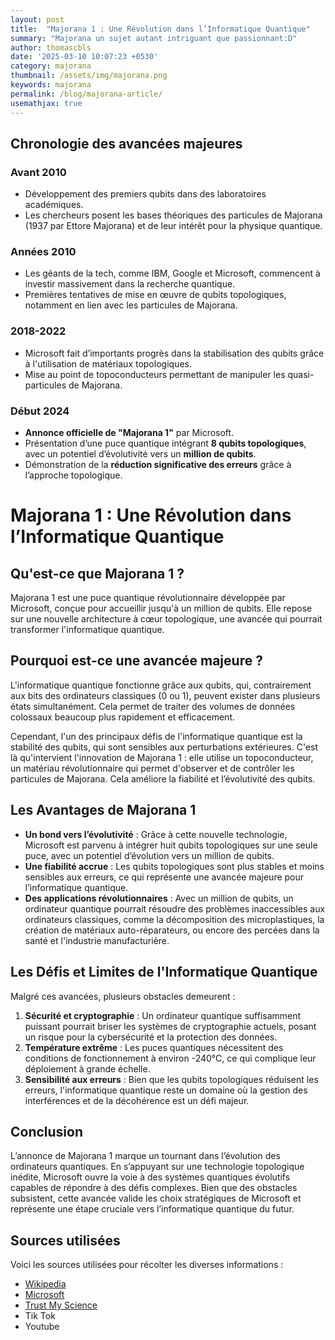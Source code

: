 ```yaml
---
layout: post
title:  "Majorana 1 : Une Révolution dans l’Informatique Quantique"
summary: "Majorana un sujet autant intriguant que passionnant:D"
author: thomascbls
date: '2025-03-10 10:07:23 +0530'
category: majorana
thumbnail: /assets/img/majorana.png
keywords: majorana
permalink: /blog/majorana-article/
usemathjax: true
---
```

## Chronologie des avancées majeures

### Avant 2010
- Développement des premiers qubits dans des laboratoires académiques.
- Les chercheurs posent les bases théoriques des particules de Majorana (1937 par Ettore Majorana) et de leur intérêt pour la physique quantique.

### Années 2010
- Les géants de la tech, comme IBM, Google et Microsoft, commencent à investir massivement dans la recherche quantique.
- Premières tentatives de mise en œuvre de qubits topologiques, notamment en lien avec les particules de Majorana.

### 2018-2022
- Microsoft fait d’importants progrès dans la stabilisation des qubits grâce à l'utilisation de matériaux topologiques.
- Mise au point de topoconducteurs permettant de manipuler les quasi-particules de Majorana.

### Début 2024
- **Annonce officielle de "Majorana 1"** par Microsoft.
- Présentation d’une puce quantique intégrant **8 qubits topologiques**, avec un potentiel d’évolutivité vers un **million de qubits**.
- Démonstration de la **réduction significative des erreurs** grâce à l’approche topologique.


# Majorana 1 : Une Révolution dans l’Informatique Quantique

## Qu'est-ce que Majorana 1 ?
Majorana 1 est une puce quantique révolutionnaire développée par Microsoft, conçue pour accueillir jusqu'à un million de qubits. Elle repose sur une nouvelle architecture à cœur topologique, une avancée qui pourrait transformer l'informatique quantique.

## Pourquoi est-ce une avancée majeure ?
L'informatique quantique fonctionne grâce aux qubits, qui, contrairement aux bits des ordinateurs classiques (0 ou 1), peuvent exister dans plusieurs états simultanément. Cela permet de traiter des volumes de données colossaux beaucoup plus rapidement et efficacement.

Cependant, l'un des principaux défis de l'informatique quantique est la stabilité des qubits, qui sont sensibles aux perturbations extérieures. C'est là qu'intervient l'innovation de Majorana 1 : elle utilise un topoconducteur, un matériau révolutionnaire qui permet d'observer et de contrôler les particules de Majorana. Cela améliore la fiabilité et l’évolutivité des qubits.

## Les Avantages de Majorana 1
- **Un bond vers l’évolutivité** : Grâce à cette nouvelle technologie, Microsoft est parvenu à intégrer huit qubits topologiques sur une seule puce, avec un potentiel d’évolution vers un million de qubits.
- **Une fiabilité accrue** : Les qubits topologiques sont plus stables et moins sensibles aux erreurs, ce qui représente une avancée majeure pour l’informatique quantique.
- **Des applications révolutionnaires** : Avec un million de qubits, un ordinateur quantique pourrait résoudre des problèmes inaccessibles aux ordinateurs classiques, comme la décomposition des microplastiques, la création de matériaux auto-réparateurs, ou encore des percées dans la santé et l'industrie manufacturière.

## Les Défis et Limites de l'Informatique Quantique
Malgré ces avancées, plusieurs obstacles demeurent :

1. **Sécurité et cryptographie** : Un ordinateur quantique suffisamment puissant pourrait briser les systèmes de cryptographie actuels, posant un risque pour la cybersécurité et la protection des données.
2. **Température extrême** : Les puces quantiques nécessitent des conditions de fonctionnement à environ -240°C, ce qui complique leur déploiement à grande échelle.
3. **Sensibilité aux erreurs** : Bien que les qubits topologiques réduisent les erreurs, l'informatique quantique reste un domaine où la gestion des interférences et de la décohérence est un défi majeur.

## Conclusion
L’annonce de Majorana 1 marque un tournant dans l’évolution des ordinateurs quantiques. En s’appuyant sur une technologie topologique inédite, Microsoft ouvre la voie à des systèmes quantiques évolutifs capables de répondre à des défis complexes. Bien que des obstacles subsistent, cette avancée valide les choix stratégiques de Microsoft et représente une étape cruciale vers l’informatique quantique du futur.

## Sources utilisées

Voici les sources utilisées pour récolter les diverses informations :

- [Wikipedia](https://fr.wikipedia.org/wiki/Majorana_1)
- [Microsoft](https://news.microsoft.com/source/emea/features/la-puce-majorana-1-de-microsoft-ouvre-une-nouvelle-voie-pour-linformatique-quantique/?lang=fr)
- [Trust My Science](https://trustmyscience.com/microsoft-majorana-1-processeur-ouvrant-voie-ordinateurs-quantiques-million-qubits/)
- Tik Tok
- Youtube

